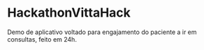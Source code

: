 # HackathonVittaHack

Demo de aplicativo voltado para engajamento do paciente a ir em consultas, feito em 24h.

